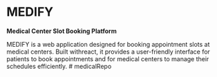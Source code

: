 # MEDIFY
**Medical Center Slot Booking Platform**


MEDIFY is a web application designed for booking appointment slots at medical centers. Built withreact, it provides a user-friendly interface for patients to book appointments and for medical centers to manage their schedules efficiently.
#   m e d i c a l R e p o  
 